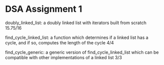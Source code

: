 # DSA Assignment 1

doubly_linked_list: a doubly linked list with iterators built from scratch
15.75/16

find_cycle_linked_list: a function which determines if a linked list has a cycle, and if so, computes the length of the cycle
4/4

find_cycle_generic: a generic version of find_cycle_linked_list which can be compatible with other implementations of a linked list
3/3
